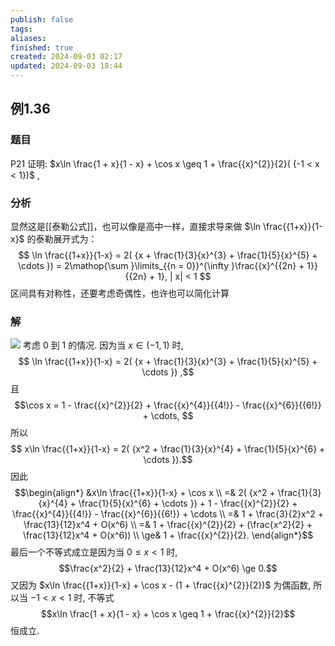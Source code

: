 ```yaml
---
publish: false
tags: 
aliases: 
finished: true
created: 2024-09-03 02:17
updated: 2024-09-03 18:44
---
```

## 例1.36
### 题目
P21 证明: $x\ln \frac{1 + x}{1 - x} + \cos x \geq 1 + \frac{{x}^{2}}{2}( {-1 < x < 1})$ ,
### 分析
显然这是[[泰勒公式]]，也可以像是高中一样，直接求导来做
 $\ln \frac{{1+x}}{1-x}$ 的泰勒展开式为：
$$ \ln \frac{{1+x}}{1-x} = 2( {x + \frac{1}{3}{x}^{3} + \frac{1}{5}{x}^{5} + \cdots }) = 2\mathop{\sum }\limits_{{n = 0}}^{\infty }\frac{{x}^{{2n} + 1}}{{2n} + 1}, | x| < 1 $$
区间具有对称性，还要考虑奇偶性，也许也可以简化计算
### 解 
![](https://img.hwenyi.live/202409041750385.webp)
考虑 $0$ 到 $1$ 的情况.
因为当 $x \in (-1,1)$ 时,
$$ \ln \frac{{1+x}}{1-x} = 2( {x + \frac{1}{3}{x}^{3} + \frac{1}{5}{x}^{5} + \cdots }) ,$$
且
$$\cos x = 1 - \frac{{x}^{2}}{2} + \frac{{x}^{4}}{{4!}} - \frac{{x}^{6}}{{6!}} +  \cdots, $$
所以
$$ x\ln \frac{{1+x}}{1-x} = 2( {x^2 + \frac{1}{3}{x}^{4} + \frac{1}{5}{x}^{6} + \cdots }).$$
因此
$$\begin{align*}
&x\ln \frac{{1+x}}{1-x} + \cos x \\
=& 2( {x^2 + \frac{1}{3}{x}^{4} + \frac{1}{5}{x}^{6} + \cdots }) + 1 - \frac{{x}^{2}}{2} + \frac{{x}^{4}}{{4!}} - \frac{{x}^{6}}{{6!}} +  \cdots \\
=& 1 + \frac{3}{2}x^2 + \frac{13}{12}x^4 + O(x^6) \\
=& 1 + \frac{{x}^{2}}{2} + (\frac{x^2}{2} + \frac{13}{12}x^4 + O(x^6)) \\
\ge& 1 + \frac{{x}^{2}}{2}.
\end{align*}$$
最后一个不等式成立是因为当 $0 \le x < 1$ 时,
$$\frac{x^2}{2} + \frac{13}{12}x^4 + O(x^6) \ge 0.$$
又因为 $x\ln \frac{{1+x}}{1-x} + \cos x - (1 + \frac{{x}^{2}}{2})$ 为偶函数, 所以当 $-1 < x < 1$ 时, 不等式
$$x\ln \frac{1 + x}{1 - x} + \cos x \geq 1 + \frac{{x}^{2}}{2}$$
恒成立.

